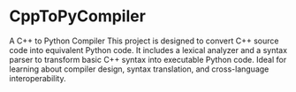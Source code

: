 # CppToPyCompiler
A C++ to Python Compiler This project is designed to convert C++ source code into equivalent Python code. It includes a lexical analyzer and a syntax parser to transform basic C++ syntax into executable Python code. Ideal for learning about compiler design, syntax translation, and cross-language interoperability.
